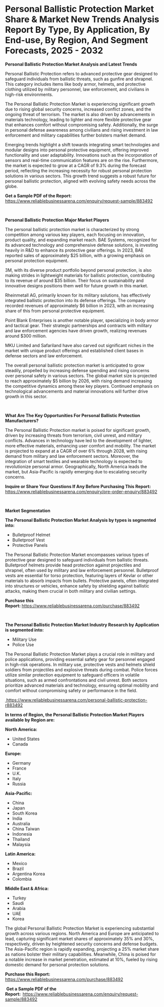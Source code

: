 <p><h1>Personal Ballistic Protection Market Share & Market New Trends Analysis Report By Type, By Application, By End-use, By Region, And Segment Forecasts, 2025 - 2032</h1></p><p><strong>Personal Ballistic Protection Market Analysis and Latest Trends</strong></p>
<p><p>Personal Ballistic Protection refers to advanced protective gear designed to safeguard individuals from ballistic threats, such as gunfire and shrapnel. This category includes items like body armor, helmets, and protective clothing utilized by military personnel, law enforcement, and civilians in high-risk environments. </p><p>The Personal Ballistic Protection Market is experiencing significant growth due to rising global security concerns, increased conflict zones, and the ongoing threat of terrorism. The market is also driven by advancements in materials technology, leading to lighter and more flexible protective gear that enhances comfort without compromising safety. Additionally, the surge in personal defense awareness among civilians and rising investment in law enforcement and military capabilities further bolsters market demand. </p><p>Emerging trends highlight a shift towards integrating smart technologies and modular designs into personal protective equipment, offering improved functionality and user adaptability. Innovations such as the incorporation of sensors and real-time communication features are on the rise. Furthermore, the market is expected to grow at a CAGR of 9.3% during the forecast period, reflecting the increasing necessity for robust personal protection solutions in various sectors. This growth trend suggests a robust future for personal ballistic protection, aligned with evolving safety needs across the globe.</p></p>
<p><strong>Get a Sample PDF of the Report:&nbsp;</strong> <a href="https://www.reliablebusinessarena.com/enquiry/request-sample/883492?utm_campaign=2182&utm_medium=2&utm_source=Github&utm_content=ia&utm_term=15042025&utm_id=personal-ballistic-protection">https://www.reliablebusinessarena.com/enquiry/request-sample/883492</a></p>
<p>&nbsp;</p>
<p><strong>Personal Ballistic Protection Major Market Players</strong></p>
<p><p>The personal ballistic protection market is characterized by strong competition among various key players, each focusing on innovation, product quality, and expanding market reach. BAE Systems, recognized for its advanced technology and comprehensive defense solutions, is investing heavily in R&D to enhance its protective gear offerings. In 2023, BAE reported sales of approximately $25 billion, with a growing emphasis on personal protection equipment.</p><p>3M, with its diverse product portfolio beyond personal protection, is also making strides in lightweight materials for ballistic protection, contributing to its revenue of around $35 billion. Their focus on sustainability and innovative designs positions them well for future growth in this market.</p><p>Rheinmetall AG, primarily known for its military solutions, has effectively integrated ballistic protection into its defense offerings. The company recorded revenues of approximately $6 billion in 2023, with an increasing share of this from personal protective equipment.</p><p>Point Blank Enterprises is another notable player, specializing in body armor and tactical gear. Their strategic partnerships and contracts with military and law enforcement agencies have driven growth, realizing revenues around $300 million.</p><p>MKU Limited and Safariland have also carved out significant niches in the market with unique product offerings and established client bases in defense sectors and law enforcement.</p><p>The overall personal ballistic protection market is anticipated to grow steadily, propelled by increasing defense spending and rising concerns over personal safety in various sectors. The global market size is projected to reach approximately $5 billion by 2026, with rising demand increasing the competitive dynamics among these key players. Continued emphasis on technological advancements and material innovations will further drive growth in this sector.</p></p>
<p>&nbsp;</p>
<p><strong>What Are The Key Opportunities For Personal Ballistic Protection Manufacturers?</strong></p>
<p><p>The Personal Ballistic Protection market is poised for significant growth, driven by increasing threats from terrorism, civil unrest, and military conflicts. Advances in technology have led to the development of lighter, more effective materials, enhancing user comfort and mobility. The market is projected to expand at a CAGR of over 6% through 2028, with rising demand from military and law enforcement sectors. Moreover, the integration of smart textiles and wearable technology is expected to revolutionize personal armor. Geographically, North America leads the market, but Asia-Pacific is rapidly emerging due to escalating security concerns.</p></p>
<p><strong>Inquire or Share Your Questions If Any Before Purchasing This Report:</strong> <a href="https://www.reliablebusinessarena.com/enquiry/pre-order-enquiry/883492?utm_campaign=2182&utm_medium=2&utm_source=Github&utm_content=ia&utm_term=15042025&utm_id=personal-ballistic-protection">https://www.reliablebusinessarena.com/enquiry/pre-order-enquiry/883492</a></p>
<p>&nbsp;</p>
<p><strong>Market Segmentation</strong></p>
<p><strong>The Personal Ballistic Protection Market Analysis by types is segmented into:</strong></p>
<p><ul><li>Bulletproof Helmet</li><li>Bulletproof Vest</li><li>Protective Panels</li></ul></p>
<p><p>The Personal Ballistic Protection Market encompasses various types of protective gear designed to safeguard individuals from ballistic threats. Bulletproof helmets provide head protection against projectiles and shrapnel, often used by military and law enforcement personnel. Bulletproof vests are essential for torso protection, featuring layers of Kevlar or other materials to absorb impacts from bullets. Protective panels, often integrated into structures or vehicles, enhance safety by shielding against ballistic attacks, making them crucial in both military and civilian settings.</p></p>
<p><strong>Purchase this Report:&nbsp;</strong><a href="https://www.reliablebusinessarena.com/purchase/883492?utm_campaign=2182&utm_medium=2&utm_source=Github&utm_content=ia&utm_term=15042025&utm_id=personal-ballistic-protection">https://www.reliablebusinessarena.com/purchase/883492</a></p>
<p>&nbsp;</p>
<p><strong>The Personal Ballistic Protection Market Industry Research by Application is segmented into:</strong></p>
<p><ul><li>Military Use</li><li>Police Use</li></ul></p>
<p><p>The Personal Ballistic Protection Market plays a crucial role in military and police applications, providing essential safety gear for personnel engaged in high-risk operations. In military use, protective vests and helmets shield soldiers from projectiles and explosive threats during combat. Police forces utilize similar protection equipment to safeguard officers in volatile situations, such as armed confrontations and civil unrest. Both sectors prioritize advanced materials and technology, ensuring optimal mobility and comfort without compromising safety or performance in the field.</p></p>
<p><a href="https://www.reliablebusinessarena.com/personal-ballistic-protection-r883492?utm_campaign=2182&utm_medium=2&utm_source=Github&utm_content=ia&utm_term=15042025&utm_id=personal-ballistic-protection">&nbsp;https://www.reliablebusinessarena.com/personal-ballistic-protection-r883492</a></p>
<p><strong>In terms of Region, the Personal Ballistic Protection Market Players available by Region are:</strong></p>
<p>
    <p> <strong> North America: </strong>
        <ul>
            <li>United States</li>
            <li>Canada</li>
        </ul>
        </p> 
    <p> <strong> Europe: </strong>
        <ul>
            <li>Germany</li>
            <li>France</li>
            <li>U.K.</li>
            <li>Italy</li>
            <li>Russia</li>
        </ul>
        </p> 
    <p> <strong> Asia-Pacific: </strong>
        <ul>
            <li>China</li>
            <li>Japan</li>
            <li>South Korea</li>
            <li>India</li>
            <li>Australia</li>
            <li>China Taiwan</li>
            <li>Indonesia</li>
            <li>Thailand</li>
            <li>Malaysia</li>
        </ul>
        </p> 
    <p> <strong> Latin America: </strong>
        <ul>
            <li>Mexico</li>
            <li>Brazil</li>
            <li>Argentina Korea</li>
            <li>Colombia</li>
        </ul>
        </p> 
    <p> <strong> Middle East & Africa: </strong>
        <ul>
            <li>Turkey</li>
            <li>Saudi</li>
            <li>Arabia</li>
            <li>UAE</li>
            <li>Korea</li>
        </ul>
    </p>
    </p>
<p><p>The global Personal Ballistic Protection Market is experiencing substantial growth across various regions. North America and Europe are anticipated to lead, capturing significant market shares of approximately 35% and 30%, respectively, driven by heightened security concerns and defense budgets. The Asia-Pacific region is rapidly expanding, projecting a 25% market share as nations bolster their military capabilities. Meanwhile, China is poised for a notable increase in market penetration, estimated at 10%, fueled by rising domestic demand for personal protection solutions.</p></p>
<p><strong>Purchase this Report: </strong><a href="https://www.reliablebusinessarena.com/purchase/883492?utm_campaign=2182&utm_medium=2&utm_source=Github&utm_content=ia&utm_term=15042025&utm_id=personal-ballistic-protection">https://www.reliablebusinessarena.com/purchase/883492</a></p>
<p>&nbsp;<strong>Get a Sample PDF of the Report:&nbsp;&nbsp;</strong><a href="https://www.reliablebusinessarena.com/enquiry/request-sample/883492?utm_campaign=2182&utm_medium=2&utm_source=Github&utm_content=ia&utm_term=15042025&utm_id=personal-ballistic-protection">https://www.reliablebusinessarena.com/enquiry/request-sample/883492</a></p>
<p><strong></strong></p>
<p><p></p><p></p><p></p></p>